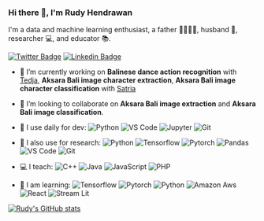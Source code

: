 ### Hi there 👋, I'm Rudy Hendrawan
I'm a data and machine learning enthusiast, a father :family_man_woman_boy_boy:, husband :couple:, researcher :computer:, and educator :books:.

[![Twitter Badge](https://img.shields.io/badge/-dyruu-9cf?style=plastic&logo=Twitter&logoColor=white&link=https://twitter.com/dy_ruu)](https://twitter.com/dy_ruu) [![Linkedin Badge](https://img.shields.io/badge/-rudyhendrawan-informational?style=plastic&logo=Linkedin&logoColor=white&link=https://www.linkedin.com/in/rudy-hendrawan/)](https://www.linkedin.com/in/rudy-hendrawan/)


- 🔭 I’m currently working on **Balinese dance action recognition** with [Tedja](https://github.com/andikatedja), **Aksara Bali image character extraction**, **Aksara Bali image character classification** with [Satria](https://github.com/mdsatria)

- 👯 I’m looking to collaborate on **Aksara Bali image extraction** and **Aksara Bali image classification**.

- 🚀 I use daily for dev: ![Python](https://img.shields.io/badge/-Python-8fcfd1?style=plastic&logo=Python) ![VS Code](https://img.shields.io/badge/-VS%20Code-007ACC?style=plastic&logo=visual-studio-code) ![Jupyter](https://img.shields.io/badge/-Jupyter-grey?style=plastic&logo=jupyter) ![Git](https://img.shields.io/badge/-Git-black?style=plastic&logo=git) 
	
- :microscope: I also use for research: ![Python](https://img.shields.io/badge/-Python-8fcfd1?style=plastic&logo=Python) ![Tensorflow](https://img.shields.io/badge/-Tensorflow-ede9e5?style=plastic&logo=tensorflow) ![Pytorch](https://img.shields.io/badge/-Pytorch-lightgrey?style=plastic&logo=Pytorch) ![Pandas](https://img.shields.io/badge/-Pandas-brightgreen?style=plastic&logo=pandas) ![VS Code](https://img.shields.io/badge/-VS%20Code-007ACC?style=plastic&logo=visual-studio-code) ![Git](https://img.shields.io/badge/-Git-black?style=plastic&logo=git)  

- :computer: I teach: ![C++](https://img.shields.io/badge/-C++-9cf?style=plastic&logo=cplusplus) ![Java](https://img.shields.io/badge/-Java-orange?style=plastic&logo=java) ![JavaScript](https://img.shields.io/badge/-JavaScript-grey?style=plastic&logo=javascript) ![PHP](https://img.shields.io/badge/-PHP-white?style=plastic&logo=php)

- :muscle: I am learning: ![Tensorflow](https://img.shields.io/badge/-Tensorflow-ede9e5?style=plastic&logo=tensorflow) ![Pytorch](https://img.shields.io/badge/-Pytorch-lightgrey?style=plastic&logo=Pytorch) ![Python](https://img.shields.io/badge/-Python-8fcfd1?style=plastic&logo=Python) ![Amazon Aws](https://img.shields.io/badge/-Amazon_AWS-232F3E?style=plastic&logo=amazonaws) ![React](https://img.shields.io/badge/-React-3b2e5a?style=plastic&logo=react) ![Stream Lit](https://img.shields.io/badge/-StreamLit-232F3E?style=plastic&logo=streamlit)


[![Rudy's GitHub stats](https://github-readme-stats.vercel.app/api?username=cornflake15&show_icons=True&theme=material-palenight)](https://github.com/anuraghazra/github-readme-stats)

<!--
**cornflake15/cornflake15** is a ✨ _special_ ✨ repository because its `README.md` (this file) appears on your GitHub profile.

Here are some ideas to get you started:

- 🔭 I’m currently working on ...
- 🌱 I’m currently learning ...
- 👯 I’m looking to collaborate on ...
- 🤔 I’m looking for help with ...
- 💬 Ask me about ...
- 📫 How to reach me: ...
- 😄 Pronouns: ...
- ⚡ Fun fact: ...
-->
